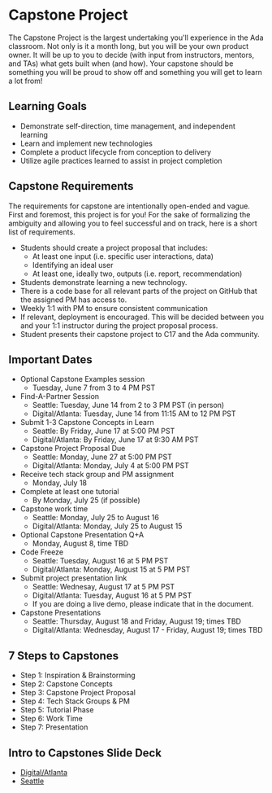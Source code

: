 # Capstone Project

The Capstone Project is the largest undertaking you'll experience in the Ada classroom. Not only is it a month long, but you will be your own product owner. It will be up to you to decide (with input from instructors, mentors, and TAs) what gets built when (and how). Your capstone should be something you will be proud to show off and something you will get to learn a lot from! 

## Learning Goals

- Demonstrate self-direction, time management, and independent learning
- Learn and implement new technologies
- Complete a product lifecycle from conception to delivery
- Utilize agile practices learned to assist in project completion

## Capstone Requirements

The requirements for capstone are intentionally open-ended and vague. First and foremost, this project is for you! For the sake of formalizing the ambiguity and allowing you to feel successful and on track, here is a short list of requirements.

- Students should create a project proposal that includes:
  - At least one input (i.e. specific user interactions, data)
  - Identifying an ideal user
  - At least one, ideally two, outputs (i.e. report, recommendation)
- Students demonstrate learning a new technology.
- There is a code base for all relevant parts of the project on GitHub that the assigned PM has access to.
- Weekly 1:1 with PM to ensure consistent communication
- If relevant, deployment is encouraged. This will be decided between you and your 1:1 instructor during the project proposal process.
- Student presents their capstone project to C17 and the Ada community.

## Important Dates

- Optional Capstone Examples session
  - Tuesday, June 7 from 3 to 4 PM PST
- Find-A-Partner Session
  - Seattle: Tuesday, June 14 from 2 to 3 PM PST (in person)
  - Digital/Atlanta: Tuesday, June 14 from 11:15 AM to 12 PM PST
- Submit 1-3 Capstone Concepts in Learn
  - Seattle: By Friday, June 17 at 5:00 PM PST
  - Digital/Atlanta: By Friday, June 17 at 9:30 AM PST
- Capstone Project Proposal Due
  - Seattle: Monday, June 27 at 5:00 PM PST 
  - Digital/Atlanta: Monday, July 4 at 5:00 PM PST
- Receive tech stack group and PM assignment
  - Monday, July 18 
- Complete at least one tutorial
  - By Monday, July 25 (if possible)
- Capstone work time
  - Seattle: Monday, July 25 to August 16
  - Digital/Atlanta: Monday, July 25 to August 15
- Optional Capstone Presentation Q+A 
  - Monday, August 8, time TBD
- Code Freeze
  - Seattle: Tuesday, August 16 at 5 PM PST
  - Digital/Atlanta: Monday, August 15 at 5 PM PST
- Submit project presentation link 
  - Seattle: Wednesay, August 17 at 5 PM PST
  - Digital/Atlanta: Tuesday, August 16 at 5 PM PST
  - If you are doing a live demo, please indicate that in the document.
- Capstone Presentations 
  - Seattle: Thursday, August 18 and Friday, August 19; times TBD
  - Digital/Atlanta: Wednesday, August 17 - Friday, August 19; times TBD

## 7 Steps to Capstones
- Step 1: Inspiration & Brainstorming
- Step 2: Capstone Concepts
- Step 3: Capstone Project Proposal
- Step 4: Tech Stack Groups & PM
- Step 5: Tutorial Phase
- Step 6: Work Time
- Step 7: Presentation

## Intro to Capstones Slide Deck
- [Digital/Atlanta](https://docs.google.com/presentation/d/1gISI43UC7FeXWqz8swpndqio171dcDNnNu2wjv6AgRw/edit#slide=id.p7)
- [Seattle](https://drive.google.com/file/d/1S64HbCEKu0OGzhA2EAeW9ifA2UissWFl/view)

